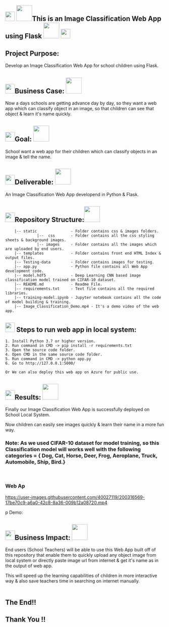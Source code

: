 ## <img src="https://media.giphy.com/media/hvRJCLFzcasrR4ia7z/giphy.gif" width="30px"> <img src = "https://media2.giphy.com/media/3OsFzorSZSUZcvo6UC/giphy.gif?cid=ecf05e47sjg7d63iong5jbzedhgn4btt0fekifdb0xv486im&rid=giphy.gif&ct=g" width="50px" height="50px">This is an Image Classification Web App using Flask <img src = "https://media2.giphy.com/media/3OsFzorSZSUZcvo6UC/giphy.gif?cid=ecf05e47sjg7d63iong5jbzedhgn4btt0fekifdb0xv486im&rid=giphy.gif&ct=g" width="50px" height="50px"> <img src="https://media.giphy.com/media/hvRJCLFzcasrR4ia7z/giphy.gif" width="30px">


## Project Purpose: 
Develop an Image Classification Web App for school children using Flask.

## <img src="https://media.giphy.com/media/hvRJCLFzcasrR4ia7z/giphy.gif" width="30px">Business Case: <img src="https://media0.giphy.com/media/2fIbmaiOnI3VlQFZEq/giphy.gif?cid=ecf05e470igd09tdexty0glpwfczouo2kwwjkd3q16k4b5pd&rid=giphy.gif&ct=g" width="50px" height="50px">
Now a days schools are getting advance day by day, so they want a web app which can classify object in an image, so that children can see that object & learn it's name quickly.

## <img src="https://media.giphy.com/media/hvRJCLFzcasrR4ia7z/giphy.gif" width="30px">Goal: <img src= "https://media1.giphy.com/media/4K3l1JI3hRaguOsX3k/giphy.gif?cid=ecf05e47ci4ikrl6skvsw1v25tkp45ksklz2qp6620iuebma&rid=giphy.gif&ct=g" width="50px" height="50px"> 
School want a web app for their children which can classify objects in an image & tell the name. 

## <img src="https://media.giphy.com/media/hvRJCLFzcasrR4ia7z/giphy.gif" width="30px">Deliverable: <img src = "https://media2.giphy.com/media/3OsFzorSZSUZcvo6UC/giphy.gif?cid=ecf05e47sjg7d63iong5jbzedhgn4btt0fekifdb0xv486im&rid=giphy.gif&ct=g" width="50px" height="50px">
An Image Classification Web App developend in Python & Flask.

## <img src="https://media.giphy.com/media/hvRJCLFzcasrR4ia7z/giphy.gif" width="30px">Repository Structure:<img src="https://media0.giphy.com/media/9xv3zWsl4IJxYlzdVc/giphy.gif?cid=ecf05e47umbj9rn1tumml27lbnoow89h3ahgq08687taxbqb&rid=giphy.gif&ct=g" width="50px" height="50px">
~~~~~~~
    |-- static               - Folder contains css & images folders.
              |--  css       - Folder contains all the css styling sheets & background images.
              |-- images     - Folder contains all the images which are uploaded by end users.
    |-- templates            - Folder contains front end HTML Index & output files.
    |-- Testing-data         - Folder contains images for testing.
    |-- app.py               - Python file contains all Web App development code.
    |-- model.hdf5           - Deep Learning CNN based image classification model trained on CIFAR-10 dataset. 
    |-- README.md            - Readme File.
    |-- requirements.txt     - Text file contains all the required libraries.
    |-- training-model.ipynb - Jupyter notebook contains all the code of model building & training.
    |-- Image_Classification_Demo.mp4 - It's a demo video of the web app. 
~~~~~~~

## <img src="https://media.giphy.com/media/hvRJCLFzcasrR4ia7z/giphy.gif" width="30px"> Steps to run web app in local system: 
    1. Install Python 3.7 or higher version.
    2. Run command in CMD -> pip install -r requirements.txt
    3. Open the source code folder.
    4. Open CMD in the same source code folder.
    5. Run command in CMD -> python app.py 
    6. Go to http://127.0.0.1:5000/

    Or We can also deploy this web app on Azure for public use.


## <img src="https://media.giphy.com/media/hvRJCLFzcasrR4ia7z/giphy.gif" width="30px">Results: <img src = "https://media4.giphy.com/media/tpevpp8o7Gfh6/giphy.gif?cid=ecf05e47gwhfibenn6u5psw9qpgah3pczj3u9w3q92xy8cak&rid=giphy.gif&ct=g" width="50px" height="50px">
Finally our Image Classification Web App is successfully deployed on School Local System.

Now children can easily see images quickly & learn their name in a more fun way.

### **Note: As we used CIFAR-10 dataset for model training, so this Classification model will works well with the following categories = { Dog, Cat, Horse, Deer, Frog, Aeroplane, Truck, Automobile, Ship, Bird.}**

<br/>

### Web Ap

https://user-images.githubusercontent.com/40027119/200316569-17be70c9-a6a0-42c8-8a36-009b12a08720.mp4

p Demo:


## <img src="https://media.giphy.com/media/hvRJCLFzcasrR4ia7z/giphy.gif" width="30px">Business Impact: <img src = "https://media2.giphy.com/media/3OsFzorSZSUZcvo6UC/giphy.gif?cid=ecf05e47sjg7d63iong5jbzedhgn4btt0fekifdb0xv486im&rid=giphy.gif&ct=g" width="50px" height="50px">

End users (School Teachers) will be able to use this Web App built off of this repository that enable them to quickly upload any object image from local system or directly paste image url from internet & get it's name as in the output of web app.

This will speed up the learning capabilities of children in more interactive way & also save teachers time in searching on internet manually. 
<br/>
<br/>
## The End!!
## Thank You !!
